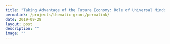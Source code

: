 ```yaml
---
title: "Taking Advantage of the Future Economy: Role of Universal Mindsets"
permalink: /projects/thematic-grant/permalink/
date: 2019-09-28
layout: post
description: ""
image: ""
---
```

